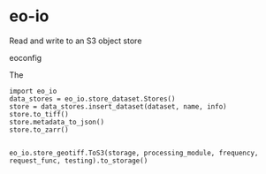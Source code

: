 # eo-io
Read and write to an S3 object store

eoconfig

The 

    import eo_io
    data_stores = eo_io.store_dataset.Stores()
    store = data_stores.insert_dataset(dataset, name, info)
    store.to_tiff()
    store.metadata_to_json()
    store.to_zarr()


    eo_io.store_geotiff.ToS3(storage, processing_module, frequency, request_func, testing).to_storage()